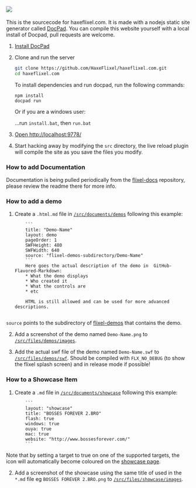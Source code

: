 ![](https://raw.github.com/HaxeFlixel/haxeflixel.com/master/src/files/images/flixel-logos/haxeflixel.com.png)
==============

This is the sourcecode for haxeflixel.com. It is made with a nodejs static site generator called [DocPad](http://docpad.org/).
You can compile this website yourself with a local install of Docpad, pull requests are welcome.

1. [Install DocPad](http://docpad.org/docs/install)

2. Clone and run the server

	``` bash
	git clone https://github.com/HaxeFlixel/haxeflixel.com.git
	cd haxeflixel.com
	```
	To install dependencies and run docpad, run the following commands:
	
	```batch
	npm install
	docpad run
	```
	Or if you are a windows user:
	
	...run `install.bat`, then `run.bat`

3. [Open http://localhost:9778/](http://localhost:9778/)

4. Start hacking away by modifying the `src` directory, the live reload plugin will compile the site as you save the files you modify.

### How to add Documentation

Documentation is being pulled periodically from the [flixel-docs](https://github.com/HaxeFlixel/flixel-docs) repository, please review the readme there for more info.

### How to add a demo

1. Create a `.html.md` file in [`/src/documents/demos`](https://github.com/HaxeFlixel/haxeflixel.com/tree/master/src/documents/demos) following this example:

	```
		```
		title: "Demo-Name"
		layout: demo
		pageOrder: 1
		SWFHeight: 480
		SWFWidth: 640
		source: "flixel-demos-subdirectory/Demo-Name"
		```	
		Here goes the actual description of the demo in  GitHub-Flavored-Markdown:
		* What the demo displays
		* Who created it
		* What the controls are
		* etc
			
		HTML is still allowed and can be used for more advanced descriptions.
		
	```
`source` points to the subdirectory of [flixel-demos](https://github.com/HaxeFlixel/flixel-demos) that contains the demo. 

2. Add a screenshot of the demo named `Demo-Name.png` to [`/src/files/demos/images`](https://github.com/HaxeFlixel/haxeflixel.com/tree/master/src/files/demos/images).

3. Add the actual swf file of the demo named `Demo-Name.swf` to [`/src/files/demos/swf`](https://github.com/HaxeFlixel/haxeflixel.com/tree/master/src/files/demos/swf). Should be compiled with `FLX_NO_DEBUG` (to show the flixel splash screen) and in release mode if possible!

### How to a Showcase Item

1. Create a `.md` file in [`/src/documents/showcase`](https://github.com/HaxeFlixel/haxeflixel.com/tree/master/src/documents/showcase) following this example:

	```
		```
		layout: "showcase"
		title: "BOSSES FOREVER 2.BRO"
		flash: true
		windows: true
		ouya: true
		mac: true
		website: "http://www.bossesforever.com/"
		```
	```

Note that by setting a target to true on one of the supported targets, the icon will automatically become coloured on the [showcase page](http://haxeflixel.com/showcase).

2. Add a screenshot of the showcase using the same title of used in the `*.md` file eg `BOSSES FOREVER 2.BRO.png` to [`/src/files/showcase/images`](https://github.com/HaxeFlixel/haxeflixel.com/tree/master/src/files/showcase/images).

